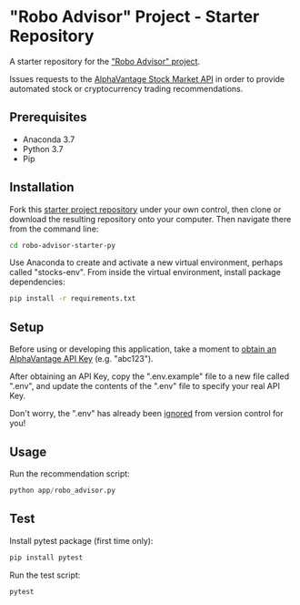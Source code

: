 # "Robo Advisor" Project - Starter Repository

A starter repository for the ["Robo Advisor" project](https://github.com/prof-rossetti/georgetown-opim-243-201901/blob/master/projects/robo-advisor.md).

Issues requests to the [AlphaVantage Stock Market API](https://www.alphavantage.co/) in order to provide automated stock or cryptocurrency trading recommendations.

## Prerequisites

  + Anaconda 3.7
  + Python 3.7
  + Pip

## Installation

Fork this [starter project repository](https://github.com/prof-rossetti/stocks-app-starter-py) under your own control, then clone or download the resulting repository onto your computer. Then navigate there from the command line:

```sh
cd robo-advisor-starter-py
```

Use Anaconda to create and activate a new virtual environment, perhaps called "stocks-env". From inside the virtual environment, install package dependencies:

```sh
pip install -r requirements.txt
```

## Setup

Before using or developing this application, take a moment to [obtain an AlphaVantage API Key](https://www.alphavantage.co/support/#api-key) (e.g. "abc123").

After obtaining an API Key, copy the ".env.example" file to a new file called ".env", and update the contents of the ".env" file to specify your real API Key.

Don't worry, the ".env" has already been [ignored](/.gitignore) from version control for you!

## Usage

Run the recommendation script:

```py
python app/robo_advisor.py
```

## Test

Install pytest package (first time only):
```sh
pip install pytest
```
Run the test script:
```sh
pytest
```
